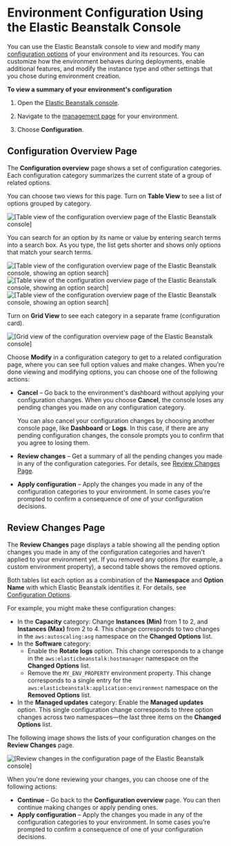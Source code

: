 # Environment Configuration Using the Elastic Beanstalk Console<a name="environments-cfg-console"></a>

You can use the Elastic Beanstalk console to view and modify many [configuration options](command-options.md) of your environment and its resources\. You can customize how the environment behaves during deployments, enable additional features, and modify the instance type and other settings that you chose during environment creation\.

**To view a summary of your environment's configuration**

1. Open the [Elastic Beanstalk console](https://console.aws.amazon.com/elasticbeanstalk)\.

1. Navigate to the [management page](environments-console.md) for your environment\.

1. Choose **Configuration**\.

## Configuration Overview Page<a name="environments-cfg-console.overview"></a>

The **Configuration overview** page shows a set of configuration categories\. Each configuration category summarizes the current state of a group of related options\.

You can choose two views for this page\. Turn on **Table View** to see a list of options grouped by category\.

![\[Table view of the configuration overview page of the Elastic Beanstalk console\]](http://docs.aws.amazon.com/elasticbeanstalk/latest/dg/images/environments-cfg-console.overview.table.png)

You can search for an option by its name or value by entering search terms into a search box\. As you type, the list gets shorter and shows only options that match your search terms\.

![\[Table view of the configuration overview page of the Elastic Beanstalk console, showing an option search\]](http://docs.aws.amazon.com/elasticbeanstalk/latest/dg/images/environments-cfg-console.overview.table.search1.png)![\[Table view of the configuration overview page of the Elastic Beanstalk console, showing an option search\]](http://docs.aws.amazon.com/elasticbeanstalk/latest/dg/images/environments-cfg-console.overview.table.search2.png)![\[Table view of the configuration overview page of the Elastic Beanstalk console, showing an option search\]](http://docs.aws.amazon.com/elasticbeanstalk/latest/dg/images/environments-cfg-console.overview.table.search3.png)

Turn on **Grid View** to see each category in a separate frame \(configuration card\)\.

![\[Grid view of the configuration overview page of the Elastic Beanstalk console\]](http://docs.aws.amazon.com/elasticbeanstalk/latest/dg/images/environments-cfg-console.overview.png)

Choose **Modify** in a configuration category to get to a related configuration page, where you can see full option values and make changes\. When you're done viewing and modifying options, you can choose one of the following actions:
+ **Cancel** – Go back to the environment's dashboard without applying your configuration changes\. When you choose **Cancel**, the console loses any pending changes you made on any configuration category\.

  You can also cancel your configuration changes by choosing another console page, like **Dashboard** or **Logs**\. In this case, if there are any pending configuration changes, the console prompts you to confirm that you agree to losing them\.
+ **Review changes** – Get a summary of all the pending changes you made in any of the configuration categories\. For details, see [Review Changes Page](#environments-cfg-console.review)\.
+ **Apply configuration** – Apply the changes you made in any of the configuration categories to your environment\. In some cases you're prompted to confirm a consequence of one of your configuration decisions\.

## Review Changes Page<a name="environments-cfg-console.review"></a>

The **Review Changes** page displays a table showing all the pending option changes you made in any of the configuration categories and haven't applied to your environment yet\. If you removed any options \(for example, a custom environment property\), a second table shows the removed options\.

Both tables list each option as a combination of the **Namespace** and **Option Name** with which Elastic Beanstalk identifies it\. For details, see [Configuration Options](command-options.md)\.

For example, you might make these configuration changes:
+ In the **Capacity** category: Change **Instances \(Min\)** from 1 to 2, and **Instances \(Max\)** from 2 to 4\. This change corresponds to two changes in the `aws:autoscaling:asg` namespace on the **Changed Options** list\.
+ In the **Software** category:
  + Enable the **Rotate logs** option\. This change corresponds to a change in the `aws:elasticbeanstalk:hostmanager` namespace on the **Changed Options** list\.
  + Remove the `MY_ENV_PROPERTY` environment property\. This change corresponds to a single entry for the `aws:elasticbeanstalk:application:environment` namespace on the **Removed Options** list\.
+ In the **Managed updates** category: Enable the **Managed updates** option\. This single configuration change corresponds to three option changes across two namespaces—the last three items on the **Changed Options** list\.

The following image shows the lists of your configuration changes on the **Review Changes** page\.

![\[Review changes in the configuration page of the Elastic Beanstalk console\]](http://docs.aws.amazon.com/elasticbeanstalk/latest/dg/images/environments-cfg-console.review.png)

When you're done reviewing your changes, you can choose one of the following actions:
+ **Continue** – Go back to the **Configuration overview** page\. You can then continue making changes or apply pending ones\.
+ **Apply configuration** – Apply the changes you made in any of the configuration categories to your environment\. In some cases you're prompted to confirm a consequence of one of your configuration decisions\.